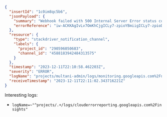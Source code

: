 ```json
{
  "insertId": "1c0im8qc5b6",
  "jsonPayload": {
    "summary": "Webhook failed with 500 Internal Server Error status code.",
    "errorReference": "iw-ACKKAgIvLv7OmKhCjgICLy7-zpioYBmiigICLy7-zpioD"
  },
  "resource": {
    "type": "stackdriver_notification_channel",
    "labels": {
      "project_id": "290596050683",
      "channel_id": "4588183942484313575"
    }
  },
  "timestamp": "2023-12-11T22:10:58.462203Z",
  "severity": "ERROR",
  "logName": "projects/multani-admin/logs/monitoring.googleapis.com%2Fnotification_channel_events",
  "receiveTimestamp": "2023-12-11T22:11:02.343716221Z"
}
```


Interesting logs:

* `logName=~"^projects/.+/logs/clouderrorreporting.googleapis.com%2Finsights"`
